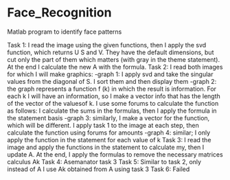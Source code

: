 # Face_Recognition
Matlab program to identify face patterns

Task 1: I read the image using the given functions, then I apply the svd function, which returns U S and V. They have the default dimensions, but cut only the part of them
which matters (with gray in the theme statement). At the end I calculate the new A with the formula.
Task 2: I read both images for which I will make graphics:
-graph 1: I apply svd and take the singular values ​​from the diagonal of S. I sort them and then display them
-graph 2: the graph represents a function f (k) in which the result is information. For each k I will have an information, so I make a vector info that has
the length of the vector of the values ​​of k. I use some forums to calculate the function as follows: I calculate the sums in the formulas, then I apply the formula in the statement
basis
-graph 3: similarly, I make a vector for the function, which will be different. I apply task 1 to the image at each step, then calculate the function using forums for
amounts
-graph 4: similar; I only apply the function in the statement for each value of k
Task 3: I read the image and apply the functions in the statement to calculate my, then I update A. At the end, I apply the formulas to remove the necessary matrices
calculus Ak
Task 4: Asemanator task 3
Task 5: Similar to task 2, only instead of A I use Ak obtained from A using task 3
Task 6: Failed
